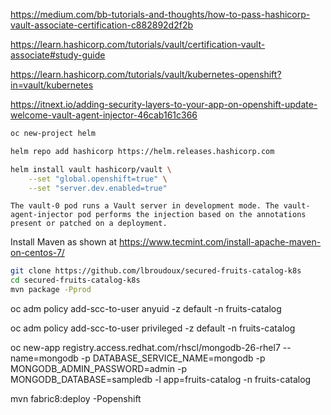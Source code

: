 
https://medium.com/bb-tutorials-and-thoughts/how-to-pass-hashicorp-vault-associate-certification-c882892d2f2b


https://learn.hashicorp.com/tutorials/vault/certification-vault-associate#study-guide


https://learn.hashicorp.com/tutorials/vault/kubernetes-openshift?in=vault/kubernetes

https://itnext.io/adding-security-layers-to-your-app-on-openshift-update-welcome-vault-agent-injector-46cab161c366


```bash
oc new-project helm

helm repo add hashicorp https://helm.releases.hashicorp.com

helm install vault hashicorp/vault \
    --set "global.openshift=true" \
    --set "server.dev.enabled=true"
```    
    
```text    
The vault-0 pod runs a Vault server in development mode. The vault-agent-injector pod performs the injection based on the annotations present or patched on a deployment.
```

Install Maven as shown at 
https://www.tecmint.com/install-apache-maven-on-centos-7/

```bash
git clone https://github.com/lbroudoux/secured-fruits-catalog-k8s
cd secured-fruits-catalog-k8s
mvn package -Pprod
```

oc adm policy add-scc-to-user anyuid -z default -n fruits-catalog

oc adm policy add-scc-to-user privileged -z default -n fruits-catalog

oc new-app registry.access.redhat.com/rhscl/mongodb-26-rhel7 --name=mongodb -p DATABASE_SERVICE_NAME=mongodb -p MONGODB_ADMIN_PASSWORD=admin -p MONGODB_DATABASE=sampledb -l app=fruits-catalog -n fruits-catalog

mvn fabric8:deploy -Popenshift





